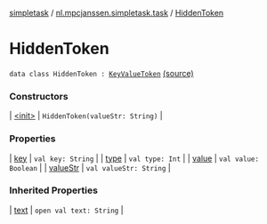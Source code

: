 [simpletask](../../index.md) / [nl.mpcjanssen.simpletask.task](../index.md) / [HiddenToken](.)

# HiddenToken

`data class HiddenToken : `[`KeyValueToken`](../-key-value-token/index.md) [(source)](https://github.com/mpcjanssen/simpletask-android/blob/master/src/main/java/nl/mpcjanssen/simpletask/task/Task.kt#L568)

### Constructors

| [&lt;init&gt;](-init-.md) | `HiddenToken(valueStr: String)` |

### Properties

| [key](key.md) | `val key: String` |
| [type](type.md) | `val type: Int` |
| [value](value.md) | `val value: Boolean` |
| [valueStr](value-str.md) | `val valueStr: String` |

### Inherited Properties

| [text](../-key-value-token/text.md) | `open val text: String` |

